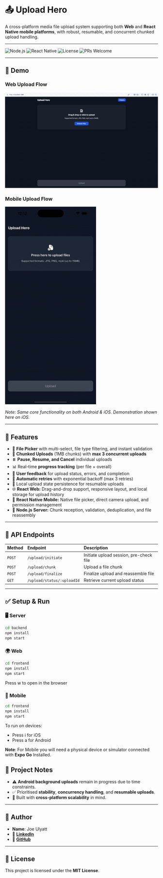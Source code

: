 # 📤 Upload Hero

A cross-platform media file upload system supporting both **Web** and **React Native mobile platforms**, with robust, resumable, and concurrent chunked upload handling.

---

![Node.js](https://img.shields.io/badge/Node.js-20.x-green)
![React Native](https://img.shields.io/badge/React%20Native-0.74-blue)
![License](https://img.shields.io/badge/license-MIT-green)
![PRs Welcome](https://img.shields.io/badge/PRs-welcome-brightgreen)

---

## 📸 Demo

### Web Upload Flow  
<img src="./frontend/assets/images/web-demo.gif" alt="Upload Hero Web Demo" width="600"/>

### Mobile Upload Flow  
<img src="./frontend/assets/images/mobile-demo.gif" alt="Upload Hero Mobile Demo" width="300"/>

*Note: Same core functionality on both Android & iOS. Demonstration shown here on iOS.*

---


## 🚀 Features

- 📁 **File Picker** with multi-select, file type filtering, and instant validation
- 🔄 **Chunked Uploads** (1MB chunks) with **max 3 concurrent uploads**
- ⏸️ **Pause, Resume, and Cancel** individual uploads
- 📊 Real-time **progress tracking** (per file + overall)
- 📣 **User feedback** for upload status, errors, and completion
- 🔁 **Automatic retries** with exponential backoff (max 3 retries)
- 💾 Local upload state persistence for resumable uploads
- 🌐 **React Web:** Drag-and-drop support, responsive layout, and local storage for upload history
- 📱 **React Native Mobile:** Native file picker, direct camera upload, and permission management
- 📡 **Node.js Server:** Chunk reception, validation, deduplication, and file reassembly

---

## 📡 API Endpoints

| Method | Endpoint                    | Description                              |
|:--------|:------------------------------|:-------------------------------------------|
| `POST`   | `/upload/initiate`             | Initiate upload session, pre-check file    |
| `POST`   | `/upload/chunk`                | Upload a file chunk                        |
| `POST`   | `/upload/finalize`             | Finalize upload and reassemble file        |
| `GET`    | `/upload/status/:uploadId`     | Retrieve current upload status             |

---

## ✅ Setup & Run

### 🖥️ Server
```bash
cd backend
npm install
npm start
```

### 🌍 Web
```bash
cd frontend
npm install
npm start
```
Press w to open in the browser

### 📱 Mobile
```bash
cd frontend
npm install
npm start
```
To run on devices:

- Press i for iOS
- Press a for Android

**Note**: For Mobile you will need a physical device or simulator connected with **Expo Go** Installed.


## 📝 Project Notes
- ⚠️ **Android background uploads** remain in progress due to time constraints.
- ✅ Prioritised **stability**, **concurrency handling**, and **resumable uploads**.
- 🚀 Built with **cross-platform scalability** in mind.

---

## 👤 Author
- **Name**: Joe Ulyatt
- 🔗 [**LinkedIn**](https://www.linkedin.com/in/joewhocodes)
- 🐙 [**GitHub**](https://github.com/JoeDareZone)

---

## 📜 License
This project is licensed under the **MIT License**.
